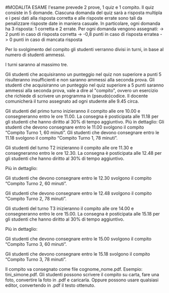 #MODALITA ESAME
l'esame prevede 2 prove, 1 quiz e 1 compito.
Il quiz consiste in 5 domande.
Ciascuna domanda del quiz sarà a risposta multipla e i pesi dati alla risposta corretta e alle risposte errate sono tali da penalizzare risposte date in maniera casuale. 
In particolare, ogni domanda ha 3 risposta: 1 corretta e 2 errate. 
Per ogni domanda vengono assegnati:
-> 2 punti in caso di risposta corretta
-> -0,8 punti in caso di risposta erratea
-> 0 punti in caso di mancata risposta

Per lo svolgimento del compito gli studenti verranno divisi in turni, in base al numero di studenti ammessi.

I turni saranno al massimo tre.

Gli studenti che acquisiranno un punteggio nel quiz non superiore a punti 5 risulteranno insufficienti e non saranno ammessi alla seconda prova.
Gli studenti che acquisiranno un punteggio nel quiz superiore a 5 punti saranno ammessi alla seconda prova, vale a dire al "compito", ovvero un esercizio che richiede di scrivere un programma in (pseudo)codice.
Il docente comunicherà il turno assegnato ad ogni studente alle 9.45 circa.

Gli studenti del primo turno inizieranno il compito alle ore 10.00 e consegneranno entro le ore 11.00.
La consegna è posticipata alle 11.18 per gli studenti che hanno diritto al 30% di tempo aggiuntivo.
Più in dettaglio: 
Gli studenti che devono consegnare entro le 11.00 svolgono il compito “Compito Turno 1, 60 minuti”.
Gli studenti che devono consegnare entro le 11.18 svolgono il compito “Compito Turno 1, 78 minuti”.


Gli studenti del turno T2 inizieranno il compito alle ore 11.30 e consegneranno entro le ore 12.30. 
La consegna è posticipata alle 12.48 per gli studenti che hanno diritto al 30% di tempo aggiuntivo.

Più in dettaglio: 

Gli studenti che devono consegnare entro le 12.30 svolgono il compito “Compito Turno 2, 60 minuti”.

Gli studenti che devono consegnare entro le 12.48 svolgono il compito “Compito Turno 2, 78 minuti”.

Gli studenti del turno T3 inizieranno il compito alle ore 14.00 e consegneranno entro le ore 15.00. 
La consegna è posticipata alle 15.18 per gli studenti che hanno diritto al 30% di tempo aggiuntivo.

Più in dettaglio: 

Gli studenti che devono consegnare entro le 15.00 svolgono il compito “Compito Turno 3, 60 minuti”.

Gli studenti che devono consegnare entro le 15.18 svolgono il compito “Compito Turno 3, 78 minuti”.

 

Il compito va consegnato come file cognome_nome.pdf.
Esempio: tini_simone.pdf.
Gli studenti possono scrivere il compito su carta, fare una foto, convertire la foto in .pdf e caricarla.
Oppure possono usare qualsiasi editor, convertendo in .pdf il testo ottenuto.